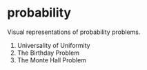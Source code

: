 # probability
Visual representations of probability problems.

1. Universality of Uniformity
2. The Birthday Problem
3. The Monte Hall Problem
